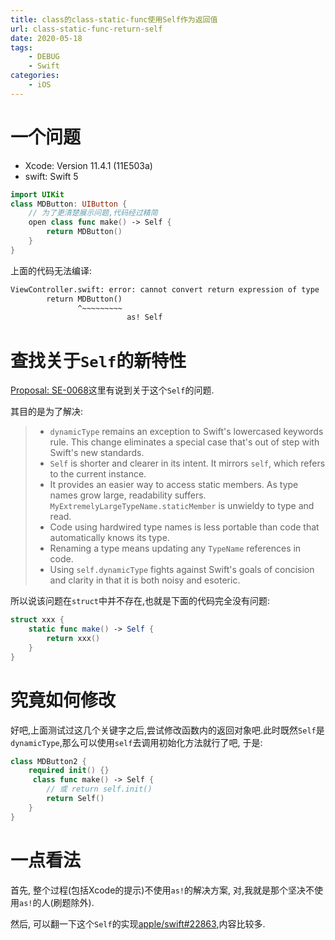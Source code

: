 ```yaml
---
title: class的class-static-func使用Self作为返回值
url: class-static-func-return-self
date: 2020-05-18
tags:
    - DEBUG
    - Swift
categories:
	- iOS
---
```


# 一个问题

- Xcode: Version 11.4.1 (11E503a)
- swift: Swift 5

```swift
import UIKit
class MDButton: UIButton {
    // 为了更清楚展示问题,代码经过精简
    open class func make() -> Self {
        return MDButton()
    }
}
```

上面的代码无法编译:

```txt
ViewController.swift: error: cannot convert return expression of type 'MDButton' to return type 'Self'
        return MDButton()
               ^~~~~~~~~~
                          as! Self
```

<!--more-->

# 查找关于`Self`的新特性

[Proposal: SE-0068](https://github.com/apple/swift-evolution/blob/master/proposals/0068-universal-self.md)这里有说到关于这个`Self`的问题.

其目的是为了解决:

> - `dynamicType` remains an exception to Swift's lowercased keywords rule. This change eliminates a special case that's out of step with Swift's new standards.
> - `Self` is shorter and clearer in its intent. It mirrors `self`, which refers to the current instance.
> - It provides an easier way to access static members. As type names grow large, readability suffers. `MyExtremelyLargeTypeName.staticMember` is unwieldy to type and read.
> - Code using hardwired type names is less portable than code that automatically knows its type.
> - Renaming a type means updating any `TypeName` references in code.
> - Using `self.dynamicType` fights against Swift's goals of concision and clarity in that it is both noisy and esoteric.

所以说该问题在`struct`中并不存在,也就是下面的代码完全没有问题:

```swift
struct xxx {
    static func make() -> Self {
        return xxx()
    }
}
```

# 究竟如何修改

好吧,上面测试过这几个关键字之后,尝试修改函数内的返回对象吧.此时既然`Self`是`dynamicType`,那么可以使用`self`去调用初始化方法就行了吧, 于是:

```swift
class MDButton2 {
    required init() {}
     class func make() -> Self {
        // 或 return self.init()
        return Self()
    }
}
```

# 一点看法

首先, 整个过程(包括Xcode的提示)不使用`as!`的解决方案, 对,我就是那个坚决不使用`as!`的人(刷题除外).

然后, 可以翻一下这个`Self`的实现[apple/swift#22863](https://github.com/apple/swift/pull/22863),内容比较多.